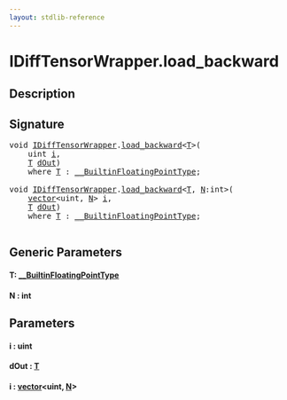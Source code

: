 ```yaml
---
layout: stdlib-reference
---
```


# IDiffTensorWrapper\.load\_backward

## Description





## Signature 

<pre>
<span class="code_keyword">void</span> <a href="index.html" class="code_type">IDiffTensorWrapper</a>.<a href="load_backward.html">load_backward</a>&lt;<a href="load_backward.html#typeparam-T" class="code_type">T</a>&gt;(
    <span class="code_keyword">uint</span> <a href="load_backward.html#decl-i" class="code_param">i</a>,
    <a href="load_backward.html#typeparam-T" class="code_type">T</a> <a href="load_backward.html#decl-dOut" class="code_param">dOut</a>)
    <span class='code_keyword'>where</span> <a href="load_backward.html#typeparam-T" class="code_type">T</a> : <a href="index.html" class="code_type">__BuiltinFloatingPointType</a>;

<span class="code_keyword">void</span> <a href="index.html" class="code_type">IDiffTensorWrapper</a>.<a href="load_backward.html">load_backward</a>&lt;<a href="load_backward.html#typeparam-T" class="code_type">T</a>, <a href="load_backward.html#decl-N" class="code_var">N</a>:<span class="code_keyword">int</span>&gt;(
    <a href="index.html" class="code_type">vector</a>&lt;<span class="code_keyword">uint</span>, <a href="load_backward.html#decl-N" class="code_var">N</a>&gt; <a href="load_backward.html#decl-i" class="code_param">i</a>,
    <a href="load_backward.html#typeparam-T" class="code_type">T</a> <a href="load_backward.html#decl-dOut" class="code_param">dOut</a>)
    <span class='code_keyword'>where</span> <a href="load_backward.html#typeparam-T" class="code_type">T</a> : <a href="index.html" class="code_type">__BuiltinFloatingPointType</a>;

</pre>

## Generic Parameters

####  <a id="typeparam-T"></a>T: [\_\_BuiltinFloatingPointType](../0_builtinfloatingpointtype-029hm/index)
####  <a id="decl-N"></a>N  : int

## Parameters

####  <a id="decl-i"></a>i  : uint
####  <a id="decl-dOut"></a>dOut  : [T](load_backward#typeparam-T)
####  <a id="decl-i"></a>i  : [vector](../../types/vector/index)\<uint, [N](../../types/vector/index#decl-N)\>

